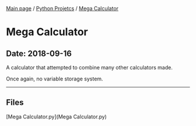 [Main page](/) / [Python Projetcs](/python) / [Mega Calculator](/python/2018-09-16_Mega_Calculator)

# Mega Calculator

## Date: 2018-09-16

A calculator that attempted to combine many other calculators made.

Once again, no variable storage system.

-----

## Files

[Mega Calculator.py](Mega Calculator.py)